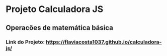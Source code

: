 # Projeto Calculadora JS

## Operacões de matemática básica

### Link do Projeto: https://flaviacosta1037.github.io/calculadora-js/
